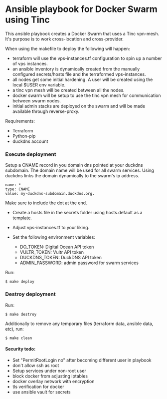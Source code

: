 # Ansible playbook for Docker Swarm using Tinc
This ansible playbook creates a Docker Swarm that uses a Tinc vpn-mesh. It's purpose is to work cross-location and cross-provider.

When using the makefile to deploy the following will happen:
- terraform will use the vps-instances.tf configuration to spin up a number of vps instances.
- an ansible inventory is dynamically created from the manually configured secrets/hosts file and the terraformed vps-instances.
- all nodes get some initial hardening. A user will be created using the local $USER env variable.
- a tinc vpn mesh will be created between all the nodes.
- docker swarm will be setup to use the tinc vpn mesh for communication between swarm nodes.
- initial admin stacks are deployed on the swarm and will be made available through reverse-proxy.

Requirements:
- Terraform
- Python-pip
- duckdns account

### Execute deployment

Setup a CNAME record in you domain dns pointed at your duckdns subdomain. The domain name will be used for all swarm services. Using duckdns links the domain dynamically to the swarm's ip address.
```
name: *
type: CNAME
value: my-duckdns-subdomain.duckdns.org.
```
Make sure to include the dot at the end.

- Create a hosts file in the secrets folder using hosts.default as a template.
- Adjust vps-instances.tf to your liking.

- Set the following environment variables:
    - DO_TOKEN: Digital Ocean API token
    - VULTR_TOKEN: Vultr API token
    - DUCKDNS_TOKEN: DuckDNS API token
    - ADMIN_PASSWORD: admin password for swarm services

Run:
```
$ make deploy
```

### Destroy deployment

Run:
```
$ make destroy
```

Additionally to remove any temporary files (terraform data, ansible data, etc), run:
```
$ make clean
```


#### Security todo:
- Set "PermitRootLogin no" after becoming different user in playbook
- don't allow ssh as root
- Setup services under non-root user
- block docker from adjusting iptables
- docker overlay network with encryption
- tls verification for docker
- use ansible vault for secrets
